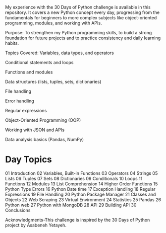 My experience with the 30 Days of Python challenge is available in this repository. It covers a new Python concept every day, progressing from the fundamentals for beginners to more complex subjects like object-oriented programming, modules, and working with APIs.


Purpose: To strengthen my Python programming skills, to build a strong foundation for future projects and to practice consistency and daily learning habits.

Topics Covered:
Variables, data types, and operators

Conditional statements and loops

Functions and modules

Data structures (lists, tuples, sets, dictionaries)

File handling

Error handling

Regular expressions

Object-Oriented Programming (OOP)

Working with JSON and APIs

Data analysis basics (Pandas, NumPy)




# Day	Topics
01	Introduction
02	Variables, Built-in Functions
03	Operators
04	Strings
05	Lists
06	Tuples
07	Sets
08	Dictionaries
09	Conditionals
10	Loops
11	Functions
12	Modules
13	List Comprehension
14	Higher Order Functions
15	Python Type Errors
16	Python Date time
17	Exception Handling
18	Regular Expressions
19	File Handling
20	Python Package Manager
21	Classes and Objects
22	Web Scraping
23	Virtual Environment
24	Statistics
25	Pandas
26	Python web
27	Python with MongoDB
28	API
29	Building API
30	Conclusions





Acknowledgments-This challenge is inspired by the 30 Days of Python project by Asabeneh Yetayeh.
